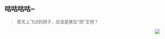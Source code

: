 ## 咕咕咕咕~

> 那天上飞过的鸽子，应该是某位“鸽”王吧？

<img align="right" src="https://github-readme-stats.vercel.app/api?username=SakuraTao2007&show_icons=true">
